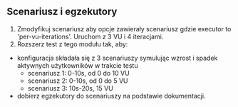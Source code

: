 ## Scenariusz i egzekutory

1. Zmodyfikuj scenariusz aby opcje zawierały scenariusz gdzie executor to 'per-vu-iterations'. Uruchom z 3 VU i 4 iteracjami. 
2. Rozszerz test z tego modułu tak, aby:

- konfiguracja składała się z 3 scenariuszy symulując wzrost i spadek aktywnych użytkowników w trakcie testu
    - scenariusz 1: 0-10s, od 0 do 10 VU
    - scenariusz 2: 0-10s, od 0 do 5 VU
    - scenariusz 3: 10s-20s, 15 VU
- dobierz egzekutory do scenariuszy na podstawie dokumentacji.